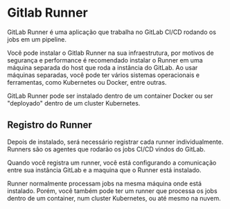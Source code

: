 # Gitlab Runner

GitLab Runner é uma aplicação que trabalha no GitLab CI/CD rodando os jobs em um pipeline.

Você pode instalar o Gitlab Runner na sua infraestrutura, por motivos de segurança e performance é recomendado instalar o Runner em uma máquina separada do host que roda a instância do GitLab. Ao usar máquinas separadas, você pode ter vários sistemas operacionais e ferramentas, como Kubernetes ou Docker, entre outras.

GitLab Runner pode ser instalado dentro de um container Docker ou ser "deployado" dentro de um cluster Kubernetes.


## Registro do Runner

Depois de instalado, será necessário registrar cada runner individualmente. Runners são os agentes que rodarão os jobs CI/CD vindos do GitLab.

Quando você registra um runner, você está configurando a comunicação entre sua instância GitLab e a maquina que o Runner está instalado.

Runner normalmente processam jobs na mesma máquina onde está instalado. Porém, vocẽ também pode ter um runner que processa os jobs dentro de um container, num cluster Kubernetes, ou até mesmo na nuvem.
